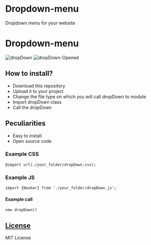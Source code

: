 # Dropdown-menu
Dropdown menu for your website

# Dropdown-menu
![dropDown](https://i.imgur.com/0U4OHUk.jpg)
![dropDown-Opened](https://i.imgur.com/M1XWash.jpg)

## How to install?
- Download this repository
- Upload it to your project
- Change the file type on which you will call dropDown to module
- Import dropDown class
- Call the dropDown

## Peculiarities
- Easy to install
- Open source code

### Example CSS
`@import url(./your_folder/dropDown.css);`

### Example JS
`import {Navbar} from './your_folder/dropDown.js';`
#### Example call
`new dropDown()`

## [License](LICENSE)
MIT License